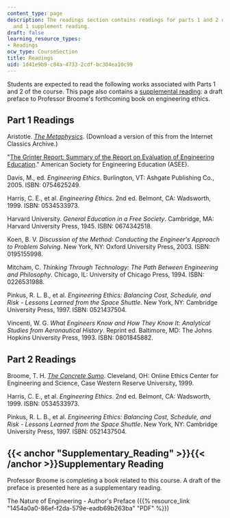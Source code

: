 ```yaml
---
content_type: page
description: The readings section contains readings for parts 1 and 2 of the course
  and 1 supplement reading.
draft: false
learning_resource_types:
- Readings
ocw_type: CourseSection
title: Readings
uid: 1d41e9b9-c84a-4733-2cdf-bc304ea10c99
---
```

Students are expected to read the following works associated with Parts 1 and 2 of the course. This page also contains a [supplemental reading](https://ocw-studio.odl.mit.edu/sites/esd-932-engineering-ethics-spring-2006/type/page/edit/1d41e9b9-c84a-4733-2cdf-bc304ea10c99/#Supplementary_Reading): a draft preface to Professor Broome's forthcoming book on engineering ethics.

## Part 1 Readings

Aristotle. [*The Metaphysics*](http://classics.mit.edu/Aristotle/metaphysics.html). (Download a version of this from the Internet Classics Archive.)

"[The Grinter Report: Summary of the Report on Evaluation of Engineering Education](http://www.asee.org/member-resources/reports)." American Society for Engineering Education (ASEE).

Davis, M., ed. *Engineering Ethics*. Burlington, VT: Ashgate Publishing Co., 2005. ISBN: 0754625249.

Harris, C. E., et al. *Engineering Ethics.* 2nd ed. Belmont, CA: Wadsworth, 1999. ISBN: 0534533973.

Harvard University. *General Education in a Free Society*. Cambridge, MA: Harvard University Press, 1945. ISBN: 0674342518.

Koen, B. V. *Discussion of the Method: Conducting the Engineer's Approach to Problem Solving*. New York, NY: Oxford University Press, 2003. ISBN: 0195155998.

Mitcham, C. *Thinking Through Technology: The Path Between Engineering and Philosophy*. Chicago, IL: University of Chicago Press, 1994. ISBN: 0226531988.

Pinkus, R. L. B., et al. *Engineering Ethics: Balancing Cost, Schedule, and Risk - Lessons Learned from the Space Shuttle*. New York, NY: Cambridge University Press, 1997. ISBN: 0521437504.

Vincenti, W. G. *What Engineers Know and How They Know It: Analytical Studies from Aeronautical History*. Reprint ed. Baltimore, MD: The Johns Hopkins University Press, 1993. ISBN: 0801845882.

## Part 2 Readings

Broome, T. H. [*The Concrete Sumo*](https://web.archive.org/web/20071031062932/http://www.onlineethics.org/CMS/edu/instructessays/sumo.aspx). Cleveland, OH: Online Ethics Center for Engineering and Science, Case Western Reserve University, 1999.

Harris, C. E., et al. *Engineering Ethics.* 2nd ed. Belmont, CA: Wadsworth, 1999. ISBN: 0534533973.

Pinkus, R. L. B., et al. *Engineering Ethics: Balancing Cost, Schedule, and Risk - Lessons Learned from the Space Shuttle*. New York, NY: Cambridge University Press, 1997. ISBN: 0521437504.

## {{< anchor "Supplementary_Reading" >}}{{< /anchor >}}Supplementary Reading

Professor Broome is completing a book related to this course. A draft of the preface is presented here as a supplementary reading.

The Nature of Engineering - Author's Preface ({{% resource_link "1454a0a0-86ef-f2da-579e-eadb69b263ba" "PDF" %}})